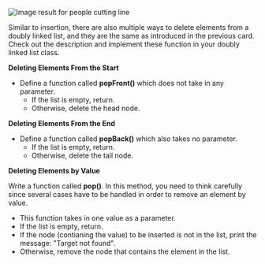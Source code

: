 <!--title={Remove an Item From Doubly Linked List}--> 

<!--badges={Algorithms:25,Python:20}-->

<!--concepts={Deleting from a Linked List}-->

 ![Image result for people cutting line](https://i.pinimg.com/originals/b7/1e/52/b71e52fe9f19d6d14f5c58bc5ff22f41.jpg) 

Similar to insertion, there are also multiple ways to delete elements from a doubly linked list, and they are the same as introduced in the previous card. Check out the description and implement these function in your doubly linked list class.

**Deleting Elements From the Start**

- Define a function called **popFront()** which does not take in any parameter.
  - If the list is empty, return.
  - Otherwise, delete the head node.

**Deleting Elements From the End**

- Define a function called **popBack()** which also takes no parameter.
  - If the list is empty, return.
  - Otherwise, delete the tail node.

**Deleting Elements by Value**

Write a function called **pop()**. In this method, you need to think carefully since several cases have to be handled in order to remove an element by value.

- This function takes in one value as a parameter.
- If the list is empty, return.
- If the node (contianing the value) to be inserted is not in the list, print the message: "Target not found".
- Otherwise, remove the node that contains the element in the list.